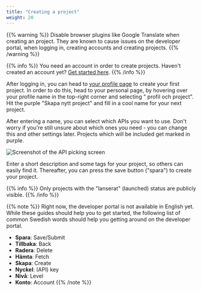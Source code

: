 ```yaml
---
title: "Creating a project"
weight: 20
---
```

{{% warning %}}  Disable browser plugins like Google Translate when creating an project. They are known to
cause issues on the developer portal, when logging in, creating accounts and creating projects. {{% /warning %}}

{{% info %}}  You need an account in order to create projects. Haven't created an account
yet? [Get started here](creating-an-account.md).  {{% /info %}}

After logging in, you can head to [your profile page](https://developer.trafiklab.se/user) to create your first project. In
order to do this, head to your personal page, by hovering over your profile name in the top-right corner and selecting "
profil och project". Hit the purple "Skapa nytt project" and fill in a cool name for your next project.

After entering a name, you can select which APIs you want to use. Don't worry if you're still unsure about which ones
you need - you can change this and other settings later. Projects which will be included get marked in purple.

![Screenshot of the API picking screen](/media/2020/05/project-pick-apis.png)

Enter a short description and some tags for your project, so others can easily find it. Thereafter, you can press the
save button ("spara") to create your project.

{{% info %}}  Only projects with the "lanserat" (launched) status are publicly visible.  {{% /info %}}

{{% note %}} Right now, the developer portal is not available in English yet. While these guides should help you to get
started, the following list of common Swedish words should help you getting around on the developer portal.

* **Spara**: Save/Submit
* **Tillbaka**: Back
* **Radera**: Delete
* **Hämta**: Fetch
* **Skapa**: Create
* **Nyckel**: (API) key
* **Nivå**: Level
* **Konto**: Account
  {{% /note %}}